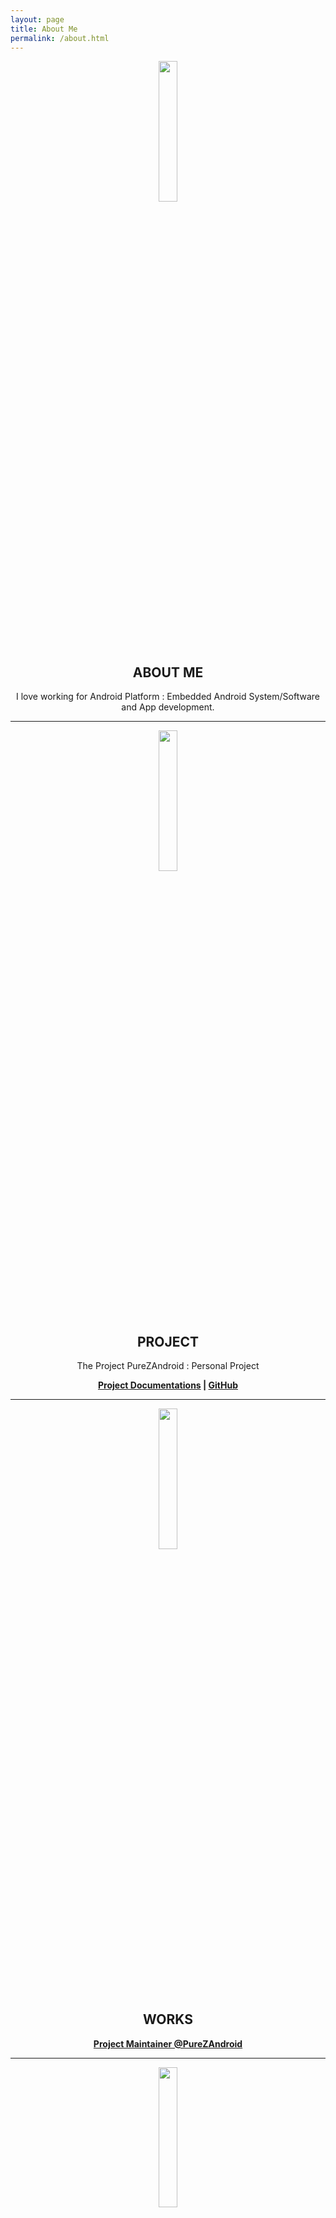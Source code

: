 ```yaml
---
layout: page
title: About Me
permalink: /about.html
---
```


<p align="center"> 
  <img src="https://s20.postimg.cc/g9j3jkr8t/about-me.png" width="24%" height="24%" /> 
</p>
<h2 align="center"><b>ABOUT ME</b></h2>
<p align="center">
  I love working for Android Platform : Embedded Android System/Software and App development.
</p>

----

<p align="center"> 
  <img src="https://s20.postimg.cc/ifn1owg3x/android.png" width="24%" height="24%" /> 
</p>
<h2 align="center"><b>PROJECT</b></h2>
<p align="center">
  The Project PureZAndroid : Personal Project
</p>
<p align="center">
  <b>
    <a href="https://zawzaww.github.io/project">Project Documentations</a> | 
    <a href="https://github.com/purezandroid">GitHub</a>
  </b>
</p>

----

<p align="center"> 
  <img src="https://s20.postimg.cc/bintf8y25/works.png" width="24%" height="24%" /> 
</p>
<h2 align="center"><b>WORKS</b></h2>
<p align="center">
  <b>
    <a href="https://github.com/purezandroid">Project Maintainer @PureZAndroid</a>
  </b>
</p>

----

<p align="center"> 
  <img src="https://s20.postimg.cc/bp6kfwg7x/interest.png" width="24%" height="24%" /> 
</p>
<h2 align="center"><b>INTERESTS</b></h2>
<p align="center">
  Android OS, Linux, Embedded Android System/Software and App Development, Music, Game Playing, Reading and Writing Articles.
</p>

----

<p align="center"> 
  <img src="https://s20.postimg.cc/79o5ap8zh/githubdark.png" width="24%" height="24%" /> 
</p>
<h2 align="center"><b>GitHub</b></h2>
<p align="center">
  <b>
    <a href="https://github.com/zawzaww">My GitHub Profile : Zaw Zaw</a>
  </b>
</p>

